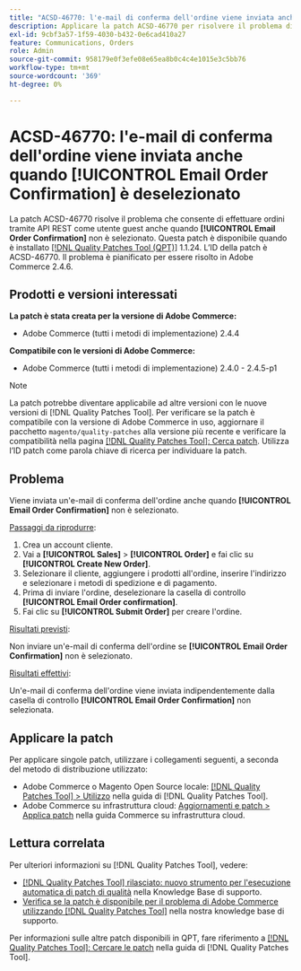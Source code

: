 ```yaml
---
title: "ACSD-46770: l'e-mail di conferma dell'ordine viene inviata anche quando [!UICONTROL Email Order Confirmation] è deselezionato"
description: Applicare la patch ACSD-46770 per risolvere il problema di Adobe Commerce, per cui le e-mail di conferma dell'ordine vengono inviate anche quando [!UICONTROL Email Order Confirmation] non è selezionato.
exl-id: 9cbf3a57-1f59-4030-b432-0e6cad410a27
feature: Communications, Orders
role: Admin
source-git-commit: 958179e0f3efe08e65ea8b0c4c4e1015e3c5bb76
workflow-type: tm+mt
source-wordcount: '369'
ht-degree: 0%

---
```


# ACSD-46770: l&#39;e-mail di conferma dell&#39;ordine viene inviata anche quando **[!UICONTROL Email Order Confirmation]** è deselezionato

La patch ACSD-46770 risolve il problema che consente di effettuare ordini tramite API REST come utente guest anche quando **[!UICONTROL Email Order Confirmation]** non è selezionato. Questa patch è disponibile quando è installato [[!DNL Quality Patches Tool (QPT)]](/help/announcements/adobe-commerce-announcements/magento-quality-patches-released-new-tool-to-self-serve-quality-patches.md) 1.1.24. L’ID della patch è ACSD-46770. Il problema è pianificato per essere risolto in Adobe Commerce 2.4.6.

## Prodotti e versioni interessati

**La patch è stata creata per la versione di Adobe Commerce:**

* Adobe Commerce (tutti i metodi di implementazione) 2.4.4

**Compatibile con le versioni di Adobe Commerce:**

* Adobe Commerce (tutti i metodi di implementazione) 2.4.0 - 2.4.5-p1

>[!NOTE]
>
>La patch potrebbe diventare applicabile ad altre versioni con le nuove versioni di [!DNL Quality Patches Tool]. Per verificare se la patch è compatibile con la versione di Adobe Commerce in uso, aggiornare il pacchetto `magento/quality-patches` alla versione più recente e verificare la compatibilità nella pagina [[!DNL Quality Patches Tool]: Cerca patch](https://experienceleague.adobe.com/tools/commerce-quality-patches/index.html). Utilizza l’ID patch come parola chiave di ricerca per individuare la patch.

## Problema

Viene inviata un&#39;e-mail di conferma dell&#39;ordine anche quando **[!UICONTROL Email Order Confirmation]** non è selezionato.

<u>Passaggi da riprodurre</u>:

1. Crea un account cliente.
1. Vai a **[!UICONTROL Sales]** > **[!UICONTROL Order]** e fai clic su **[!UICONTROL Create New Order]**.
1. Selezionare il cliente, aggiungere i prodotti all&#39;ordine, inserire l&#39;indirizzo e selezionare i metodi di spedizione e di pagamento.
1. Prima di inviare l&#39;ordine, deselezionare la casella di controllo **[!UICONTROL Email Order confirmation]**.
1. Fai clic su **[!UICONTROL Submit Order]** per creare l&#39;ordine.

<u>Risultati previsti</u>:

Non inviare un&#39;e-mail di conferma dell&#39;ordine se **[!UICONTROL Email Order Confirmation]** non è selezionato.

<u>Risultati effettivi</u>:

Un&#39;e-mail di conferma dell&#39;ordine viene inviata indipendentemente dalla casella di controllo **[!UICONTROL Email Order Confirmation]** non selezionata.

## Applicare la patch

Per applicare singole patch, utilizzare i collegamenti seguenti, a seconda del metodo di distribuzione utilizzato:

* Adobe Commerce o Magento Open Source locale: [[!DNL Quality Patches Tool] > Utilizzo](https://experienceleague.adobe.com/docs/commerce-operations/tools/quality-patches-tool/usage.html) nella guida di [!DNL Quality Patches Tool].
* Adobe Commerce su infrastruttura cloud: [Aggiornamenti e patch > Applica patch](https://experienceleague.adobe.com/docs/commerce-cloud-service/user-guide/develop/upgrade/apply-patches.html) nella guida Commerce su infrastruttura cloud.

## Lettura correlata

Per ulteriori informazioni su [!DNL Quality Patches Tool], vedere:

* [[!DNL Quality Patches Tool] rilasciato: nuovo strumento per l&#39;esecuzione automatica di patch di qualità](/help/announcements/adobe-commerce-announcements/magento-quality-patches-released-new-tool-to-self-serve-quality-patches.md) nella Knowledge Base di supporto.
* [Verifica se la patch è disponibile per il problema di Adobe Commerce utilizzando  [!DNL Quality Patches Tool]](/help/support-tools/patches-available-in-qpt-tool/check-patch-for-magento-issue-with-magento-quality-patches.md) nella nostra knowledge base di supporto.

Per informazioni sulle altre patch disponibili in QPT, fare riferimento a [[!DNL Quality Patches Tool]: Cercare le patch](https://experienceleague.adobe.com/tools/commerce-quality-patches/index.html) nella guida di [!DNL Quality Patches Tool].
